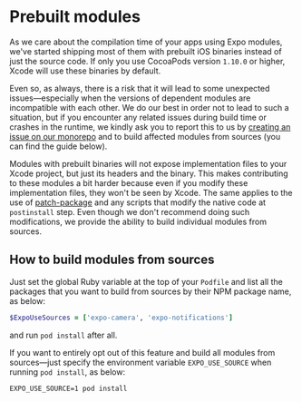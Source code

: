 # Prebuilt modules

As we care about the compilation time of your apps using Expo modules, we've started shipping most of them with prebuilt iOS binaries instead of just the source code. If only you use CocoaPods version `1.10.0` or higher, Xcode will use these binaries by default.

Even so, as always, there is a risk that it will lead to some unexpected issues—especially when the versions of dependent modules are incompatible with each other. We do our best in order not to lead to such a situation, but if you encounter any related issues during build time or crashes in the runtime, we kindly ask you to report this to us by [creating an issue on our monorepo](https://github.com/expo/expo/issues/new?labels=needs+review&template=bug_report.md) and to build affected modules from sources (you can find the guide below).

Modules with prebuilt binaries will not expose implementation files to your Xcode project, but just its headers and the binary. This makes contributing to these modules a bit harder because even if you modify these implementation files, they won't be seen by Xcode. The same applies to the use of [patch-package](https://www.npmjs.com/package/patch-package) and any scripts that modify the native code at `postinstall` step. Even though we don't recommend doing such modifications, we provide the ability to build individual modules from sources.

## How to build modules from sources

Just set the global Ruby variable at the top of your `Podfile` and list all the packages that you want to build from sources by their NPM package name, as below:

```ruby
$ExpoUseSources = ['expo-camera', 'expo-notifications']
```

and run `pod install` after all.

If you want to entirely opt out of this feature and build all modules from sources—just specify the environment variable `EXPO_USE_SOURCE` when running `pod install`, as below:

```
EXPO_USE_SOURCE=1 pod install
```
